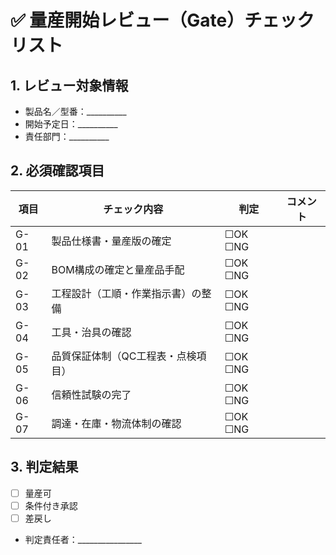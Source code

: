 # ✅ 量産開始レビュー（Gate）チェックリスト

## 1. レビュー対象情報
- 製品名／型番：__________
- 開始予定日：__________
- 責任部門：__________

## 2. 必須確認項目

| 項目 | チェック内容 | 判定 | コメント |
|------|---------------|------|----------|
| G-01 | 製品仕様書・量産版の確定 | ☐OK ☐NG |  |
| G-02 | BOM構成の確定と量産品手配 | ☐OK ☐NG |  |
| G-03 | 工程設計（工順・作業指示書）の整備 | ☐OK ☐NG |  |
| G-04 | 工具・治具の確認 | ☐OK ☐NG |  |
| G-05 | 品質保証体制（QC工程表・点検項目） | ☐OK ☐NG |  |
| G-06 | 信頼性試験の完了 | ☐OK ☐NG |  |
| G-07 | 調達・在庫・物流体制の確認 | ☐OK ☐NG |  |

## 3. 判定結果
- [ ] 量産可
- [ ] 条件付き承認
- [ ] 差戻し
- 判定責任者：________________
